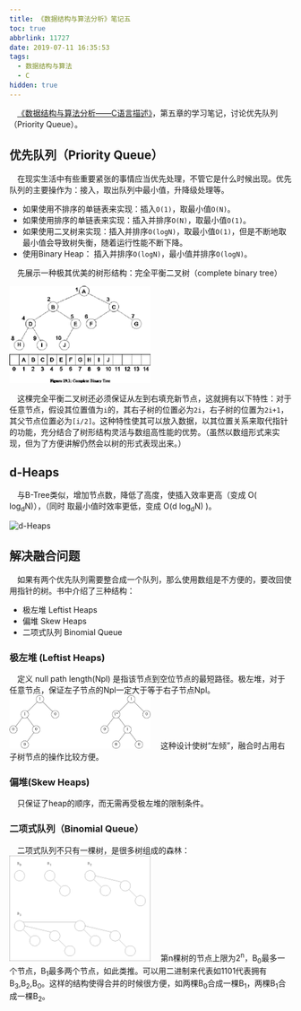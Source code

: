 ```yaml
---
title: 《数据结构与算法分析》笔记五
toc: true
abbrlink: 11727
date: 2019-07-11 16:35:53
tags:
  - 数据结构与算法
  - C
hidden: true
---
```


&emsp;[《数据结构与算法分析——C语言描述》](https://book.douban.com/subject/1139426/)，第五章的学习笔记，讨论优先队列（Priority Queue）。

## 优先队列（Priority Queue）
&emsp;在现实生活中有些重要紧张的事情应当优先处理，不管它是什么时候出现。优先队列的主要操作为：接入，取出队列中最小值，升降级处理等。
- 如果使用不排序的单链表来实现：插入`O(1)`，取最小值`O(N)`。
- 如果使用排序的单链表来实现：插入并排序`O(N)`，取最小值`O(1)`。
- 如果使用二叉树来实现：插入并排序`O(logN)`，取最小值`O(1)`，但是不断地取最小值会导致树失衡，随着运行性能不断下降。
- 使用Binary Heap： 插入并排序`O(logN)`，最小值并排序`O(logN)`。


&emsp;先展示一种极其优美的树形结构：完全平衡二叉树（complete binary tree）

<img alt="complete binary tree" src="/blog_images/complete-binary-tree.png" style="width:50%;">

&emsp;这棵完全平衡二叉树还必须保证从左到右填充新节点，这就拥有以下特性：对于任意节点，假设其位置值为`i`的，其右子树的位置必为`2i`，右子树的位置为`2i+1`，其父节点位置必为`[i/2]`。这种特性使其可以放入数据，以其位置关系来取代指针的功能，充分结合了树形结构灵活与数组高性能的优势。（虽然以数组形式来实现，但为了方便讲解仍然会以树的形式表现出来。）

## d-Heaps
&emsp;与B-Tree类似，增加节点数，降低了高度，使插入效率更高（变成  O( log<sub>d</sub>N)），（同时 取最小值时效率更低，变成 O(d log<sub>d</sub>N) )。

<img alt="d-Heaps" src="/blog_images/d-Heaps.png" style="width:50%;">

## 解决融合问题
&emsp;如果有两个优先队列需要整合成一个队列，那么使用数组是不方便的，要改回使用指针的树。书中介绍了三种结构：
- 极左堆 Leftist Heaps
- 偏堆 Skew Heaps
- 二项式队列 Binomial Queue


### 极左堆 (Leftist Heaps)
&emsp;定义 null path length(Npl) 是指该节点到空位节点的最短路径。极左堆，对于任意节点，保证左子节点的Npl一定大于等于右子节点Npl。
<img alt="Leftist-Heaps" src="/blog_images/Leftist-Heaps.png" style="width:50%;">
&emsp;这种设计使树“左倾”，融合时占用右子树节点的操作比较方便。

### 偏堆(Skew Heaps)
&emsp;只保证了heap的顺序，而无需再受极左堆的限制条件。

### 二项式队列（Binomial Queue）
&emsp;二项式队列不只有一棵树，是很多树组成的森林：
<img alt="Binomial-Queue" src="/blog_images/Binomial-Queue.png" style="width:50%;">
&emsp;第n棵树的节点上限为2<sup>n</sup>，B<sub>0</sub>最多一个节点，B<sub>1</sub>最多两个节点，如此类推。可以用二进制来代表如1101代表拥有B<sub>3</sub>,B<sub>2</sub>,B<sub>0</sub>。这样的结构使得合并的时候很方便，如两棵B<sub>0</sub>合成一棵B<sub>1</sub>，两棵B<sub>1</sub>合成一棵B<sub>2</sub>。


